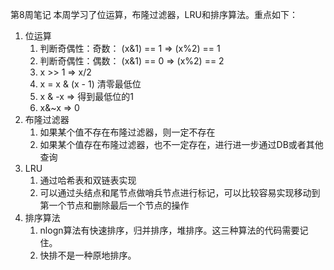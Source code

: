 第8周笔记
本周学习了位运算，布隆过滤器，LRU和排序算法。重点如下：
1. 位运算
    1. 判断奇偶性：奇数： (x&1) == 1 => (x%2) == 1
    2. 判断奇偶性：偶数： (x&1) == 0 => (x%2) == 2
    3. x >> 1 => x/2
    4. x = x & (x - 1) 清零最低位
    5. x & -x => 得到最低位的1
    6. x&~x => 0
2. 布隆过滤器
    1. 如果某个值不存在布隆过滤器，则一定不存在
    2. 如果某个值存在布隆过滤器，也不一定存在，进行进一步通过DB或者其他查询
3. LRU
    1. 通过哈希表和双链表实现
    2. 可以通过头结点和尾节点做哨兵节点进行标记，可以比较容易实现移动到第一个节点和删除最后一个节点的操作
4. 排序算法
    1. nlogn算法有快速排序，归并排序，堆排序。这三种算法的代码需要记住。
    2. 快排不是一种原地排序。